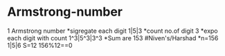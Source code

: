 # Armstrong-number
1 Armstrong number
 *sigregate each digit
    1|5|3
  *count no.of digit
     3
  *expo each digit with count
    1^3|5^3|3^3
  *Sum are
  153
#Niven's/Harshad
*n=156
 1|5|6
S=12
156%12==0
